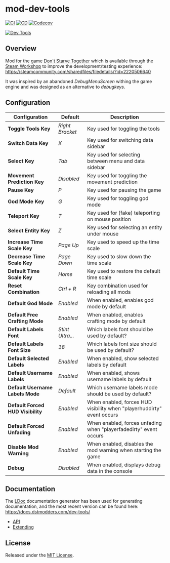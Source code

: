 # mod-dev-tools

[![CI]](https://github.com/dstmodders/mod-dev-tools/actions/workflows/ci.yml)
[![CD]](https://github.com/dstmodders/mod-dev-tools/actions/workflows/cd.yml)
[![Codecov]](https://codecov.io/gh/dstmodders/mod-dev-tools)

[![Dev Tools](preview.png)](https://steamcommunity.com/sharedfiles/filedetails/?id=2220506640)

## Overview

Mod for the game [Don't Starve Together] which is available through the [Steam
Workshop] to improve the development/testing experience:
https://steamcommunity.com/sharedfiles/filedetails/?id=2220506640

It was inspired by an abandoned _DebugMenuScreen_ withing the game engine and
was designed as an alternative to _debugkeys_.

## Configuration

| Configuration                     | Default          | Description                                                            |
| --------------------------------- | ---------------- | ---------------------------------------------------------------------- |
| **Toggle Tools Key**              | _Right Bracket_  | Key used for toggling the tools                                        |
| **Switch Data Key**               | _X_              | Key used for switching data sidebar                                    |
| **Select Key**                    | _Tab_            | Key used for selecting between menu and data sidebar                   |
| **Movement Prediction Key**       | _Disabled_       | Key used for toggling the movement prediction                          |
| **Pause Key**                     | _P_              | Key used for pausing the game                                          |
| **God Mode Key**                  | _G_              | Key used for toggling god mode                                         |
| **Teleport Key**                  | _T_              | Key used for (fake) teleporting on mouse position                      |
| **Select Entity Key**             | _Z_              | Key used for selecting an entity under mouse                           |
| **Increase Time Scale Key**       | _Page Up_        | Key used to speed up the time scale                                    |
| **Decrease Time Scale Key**       | _Page Down_      | Key used to slow down the time scale                                   |
| **Default Time Scale Key**        | _Home_           | Key used to restore the default time scale                             |
| **Reset Combination**             | _Ctrl + R_       | Key combination used for reloading all mods                            |
| **Default God Mode**              | _Enabled_        | When enabled, enables god mode by default                              |
| **Default Free Crafting Mode**    | _Enabled_        | When enabled, enables crafting mode by default                         |
| **Default Labels Font**           | _Stint Ultra..._ | Which labels font should be used by default?                           |
| **Default Labels Font Size**      | _18_             | Which labels font size should be used by default?                      |
| **Default Selected Labels**       | _Enabled_        | When enabled, show selected labels by default                          |
| **Default Username Labels**       | _Enabled_        | When enabled, shows username labels by default                         |
| **Default Username Labels Mode**  | _Default_        | Which username labels mode should be used by default?                  |
| **Default Forced HUD Visibility** | _Enabled_        | When enabled, forces HUD visibility when "playerhuddirty" event occurs |
| **Default Forced Unfading**       | _Enabled_        | When enabled, forces unfading when "playerfadedirty" event occurs      |
| **Disable Mod Warning**           | _Enabled_        | When enabled, disables the mod warning when starting the game          |
| **Debug**                         | _Disabled_       | When enabled, displays debug data in the console                       |

## Documentation

The [LDoc] documentation generator has been used for generating documentation,
and the most recent version can be found here:
https://docs.dstmodders.com/dev-tools/

- [API](readme/01-api.md)
- [Extending](readme/02-extending.md)

## License

Released under the [MIT License](https://opensource.org/licenses/MIT).

[cd]: https://img.shields.io/github/actions/workflow/status/dstmodders/mod-dev-tools/cd.yml?branch=main&label=cd&logo=github
[ci]: https://img.shields.io/github/actions/workflow/status/dstmodders/mod-dev-tools/ci.yml?branch=main&label=ci&logo=github
[codecov]: https://img.shields.io/codecov/c/github/dstmodders/mod-dev-tools?logo=codecov&token=i1KIj2t9iH
[don't starve together]: https://www.klei.com/games/dont-starve-together
[ldoc]: https://stevedonovan.github.io/ldoc/
[steam workshop]: https://steamcommunity.com/sharedfiles/filedetails/?id=2220506640
